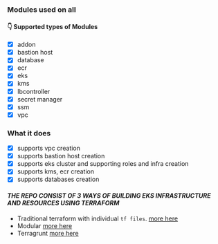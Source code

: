 ### Modules used on all

#### :point_down: Supported types of Modules
- [x] addon
- [x] bastion host
- [x] database
- [x] ecr
- [x] eks
- [x] kms
- [x] lbcontroller
- [x] secret manager
- [x] ssm
- [x] vpc

### What it does
- [x] supports vpc creation
- [x] supports bastion host creation
- [x] supports eks cluster and supporting roles and infra creation
- [x] supports kms, ecr creation
- [x] supports databases creation <!--- optional --->

#### *THE REPO CONSIST OF 3 WAYS OF BUILDING EKS INFRASTRUCTURE AND RESOURCES USING TERRAFORM*

- Traditional terraform with individual `tf files`. [more here](./tf/README.md)
- Modular [more here](./modular/README.md)
- Terragrunt [more here](./terragrunt/README.md)
